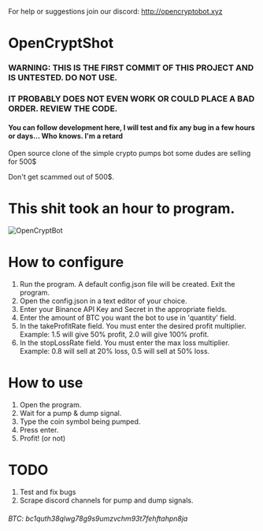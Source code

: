 For help or suggestions join our discord: http://opencryptobot.xyz

# OpenCryptShot
### WARNING: THIS IS THE FIRST COMMIT OF THIS PROJECT AND IS UNTESTED. DO NOT USE.
### IT PROBABLY DOES NOT EVEN WORK OR COULD PLACE A BAD ORDER. REVIEW THE CODE. 
#### You can follow development here, I will test and fix any bug in a few hours or days... Who knows. I'm a retard

Open source clone of the simple crypto pumps bot some dudes are selling for 500$

Don't get scammed out of 500$. 
# This shit took an hour to program.

![OpenCryptBot](https://i.ibb.co/dcvC40J/sdfsdfsdf.png)

# How to configure

1. Run the program. A default config.json file will be created. Exit the program.
2. Open the config.json in a text editor of your choice.
3. Enter your Binance API Key and Secret in the appropriate fields.
4. Enter the amount of BTC you want the bot to use in 'quantity' field.
5. In the takeProfitRate field. You must enter the desired profit multiplier. Example: 1.5 will give 50% profit, 2.0 will give 100% profit.
6. In the stopLossRate field. You must enter the max loss multiplier. Example: 0.8 will sell at 20% loss, 0.5 will sell at 50% loss.

# How to use

1. Open the program.
2. Wait for a pump & dump signal.
3. Type the coin symbol being pumped.
4. Press enter.
5. Profit! (or not)

# TODO

1. Test and fix bugs
2. Scrape discord channels for pump and dump signals.

###### BTC: bc1quth38qlwg78g9s9umzvchm93t7fehftahpn8ja

